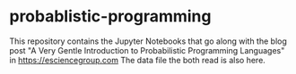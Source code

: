 # probablistic-programming
This repository contains the Jupyter Notebooks that go along with the blog post "A Very Gentle Introduction to Probabilistic Programming Languages" in https://esciencegroup.com 
The data file the both read is also here.
